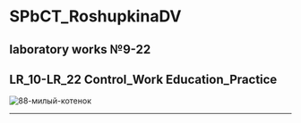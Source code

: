 # SPbCT_RoshupkinaDV
## laboratory works №9-22

LR_10-LR_22
Control_Work
Education_Practice
--------------------

![88-милый-котенок](https://user-images.githubusercontent.com/88589361/134251847-e6535ac6-20b6-4321-b913-acc0717d4c43.jpg)

--------------------

